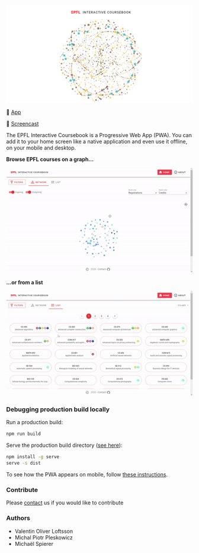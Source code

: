 <p align="center"><a href="http://epfl.space"><img src="public/img/og-image.png" alt="Logo"></a></p>

:iphone: [App](http://epfl.space)

:movie_camera: [Screencast](https://youtu.be/FY7176yZnPM)

The EPFL Interactive Coursebook is a Progressive Web App (PWA). You can add it to your home screen like a native application and even use it offline, on your mobile and desktop.

**Browse EPFL courses on a graph...**

![](gif/gif1.gif)

**...or from a list**

![](gif/gif2.gif)

### Debugging production build locally
Run a production build:

```bash
npm run build
```

Serve the production build directory ([see here](https://cli.vuejs.org/guide/deployment.html#previewing-locally)):

```bash
npm install -g serve
serve -s dist
```

To see how the PWA appears on mobile, follow [these instructions](https://developers.google.com/web/tools/chrome-devtools/remote-debugging).

### Contribute
Please [contact](mailto:valentin.loftsson@epfl.ch;michael.spierer@epfl.ch;michal.pleskowicz@epfl.ch) us if you would like to contribute

### Authors
+ Valentin Oliver Loftsson
+ Michal Piotr Pleskowicz
+ Michaël Spierer
